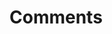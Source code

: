 # Comments

<!-- This is a comment that ends up in the output -->

<!--
This is a multiline comment.
Second line.

After blank line.
-->

<!---
This is a multiline comment.
Second line.

After blank line.
--->

<!--- This is a comment that does not end up in the output -->

